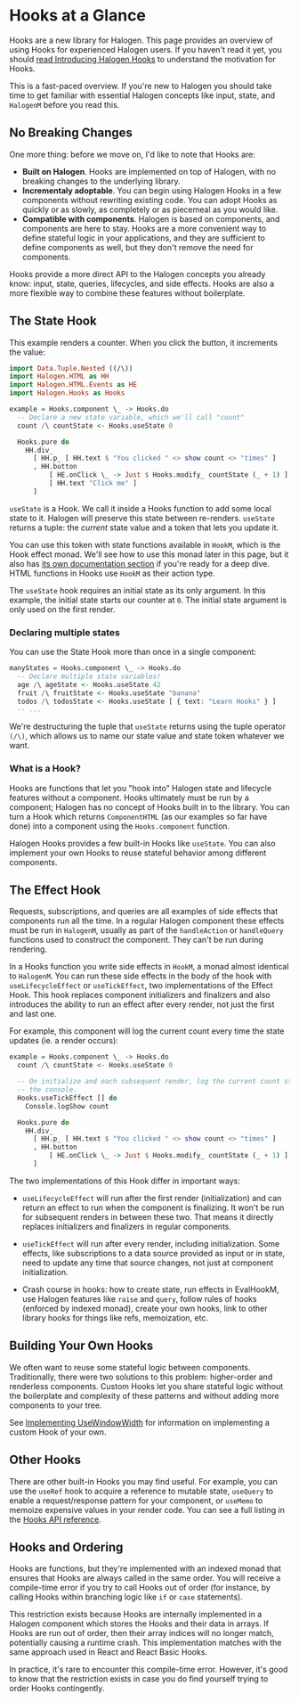 # Hooks at a Glance

Hooks are a new library for Halogen. This page provides an overview of using Hooks for experienced Halogen users. If you haven't read it yet, you should [read Introducing Halogen Hooks](https://thomashoneyman.com/articles/introducing-halogen-hooks) to understand the motivation for Hooks.

This is a fast-paced overview. If you're new to Halogen you should take time to get familiar with essential Halogen concepts like input, state, and `HalogenM` before you read this.

## No Breaking Changes

One more thing: before we move on, I'd like to note that Hooks are:

- **Built on Halogen**. Hooks are implemented on top of Halogen, with no breaking changes to the underlying library.
- **Incrementaly adoptable**. You can begin using Halogen Hooks in a few components without rewriting existing code. You can adopt Hooks as quickly or as slowly, as completely or as piecemeal as you would like.
- **Compatible with components**. Halogen is based on components, and components are here to stay. Hooks are a more convenient way to define stateful logic in your applications, and they are sufficient to define components as well, but they don't remove the need for components.

Hooks provide a more direct API to the Halogen concepts you already know: input, state, queries, lifecycles, and side effects. Hooks are also a more flexible way to combine these features without boilerplate.

## The State Hook

This example renders a counter. When you click the button, it increments the value:

```purs
import Data.Tuple.Nested ((/\))
import Halogen.HTML as HH
import Halogen.HTML.Events as HE
import Halogen.Hooks as Hooks

example = Hooks.component \_ -> Hooks.do
  -- Declare a new state variable, which we'll call "count"
  count /\ countState <- Hooks.useState 0

  Hooks.pure do
    HH.div_
      [ HH.p_ [ HH.text $ "You clicked " <> show count <> "times" ]
      , HH.button
          [ HE.onClick \_ -> Just $ Hooks.modify_ countState (_ + 1) ]
          [ HH.text "Click me" ]
      ]
```

`useState` is a Hook. We call it inside a Hooks function to add some local state to it. Halogen will preserve this state between re-renders. `useState` returns a tuple: the _current_ state value and a token that lets you update it.

You can use this token with state functions available in `HookM`, which is the Hook effect monad. We'll see how to use this monad later in this page, but it also has [its own documentation section](./05-HookM.md) if you're ready for a deep dive. HTML functions in Hooks use `HookM` as their action type.

The `useState` hook requires an initial state as its only argument. In this example, the initial state starts our counter at `0`. The initial state argument is only used on the first render.

### Declaring multiple states

You can use the State Hook more than once in a single component:

```purs
manyStates = Hooks.component \_ -> Hooks.do
  -- Declare multiple state variables!
  age /\ ageState <- Hooks.useState 42
  fruit /\ fruitState <- Hooks.useState "banana"
  todos /\ todosState <- Hooks.useState [ { text: "Learn Hooks" } ]
  -- ...
```

We're destructuring the tuple that `useState` returns using the tuple operator `(/\)`, which allows us to name our state value and state token whatever we want.

### What is a Hook?

Hooks are functions that let you "hook into" Halogen state and lifecycle features without a component. Hooks ultimately must be run by a component; Halogen has no concept of Hooks built in to the library. You can turn a Hook which returns `ComponentHTML` (as our examples so far have done) into a component using the `Hooks.component` function.

Halogen Hooks provides a few built-in Hooks like `useState`. You can also implement your own Hooks to reuse stateful behavior among different components.

## The Effect Hook

Requests, subscriptions, and queries are all examples of side effects that components run all the time. In a regular Halogen component these effects must be run in `HalogenM`, usually as part of the `handleAction` or `handleQuery` functions used to construct the component. They can't be run during rendering.

In a Hooks function you write side effects in `HookM`, a monad almost identical to `HalogenM`. You can run these side effects in the body of the hook with `useLifecycleEffect` or `useTickEffect`, two implementations of the Effect Hook. This hook replaces component initializers and finalizers and also introduces the ability to run an effect after every render, not just the first and last one.

For example, this component will log the current count every time the state updates (ie. a render occurs):

```purs
example = Hooks.component \_ -> Hooks.do
  count /\ countState <- Hooks.useState 0

  -- On initialize and each subsequent render, log the current count state to
  -- the console.
  Hooks.useTickEffect [] do
    Console.logShow count

  Hooks.pure do
    HH.div_
      [ HH.p_ [ HH.text $ "You clicked " <> show count <> "times" ]
      , HH.button
          [ HE.onClick \_ -> Just $ Hooks.modify_ countState (_ + 1) ]
      ]
```

The two implementations of this Hook differ in important ways:

- `useLifecycleEffect` will run after the first render (initialization) and can return an effect to run when the component is finalizing. It won't be run for subsequent renders in between these two. That means it directly replaces initializers and finalizers in regular components.
- `useTickEffect` will run after every render, including initialization. Some effects, like subscriptions to a data source provided as input or in state, need to update any time that source changes, not just at component initialization.

- Crash course in hooks: how to create state, run effects in EvalHookM, use Halogen features like `raise` and `query`, follow rules of hooks (enforced by indexed monad), create your own hooks, link to other library hooks for things like refs, memoization, etc.

## Building Your Own Hooks

We often want to reuse some stateful logic between components. Traditionally, there were two solutions to this problem: higher-order and renderless components. Custom Hooks let you share stateful logic without the boilerplate and complexity of these patterns and without adding more components to your tree.

See [Implementing UseWindowWidth](https://thomashoneyman.com/articles/introducing-halogen-hooks/#implementing-usewindowwidth) for information on implementing a custom Hook of your own.

## Other Hooks

There are other built-in Hooks you may find useful. For example, you can use the `useRef` hook to acquire a reference to mutable state, `useQuery` to enable a request/response pattern for your component, or `useMemo` to memoize expensive values in your render code. You can see a full listing in the [Hooks API reference](./07-Hooks-API.md).

## Hooks and Ordering

Hooks are functions, but they're implemented with an indexed monad that ensures that Hooks are always called in the same order. You will receive a compile-time error if you try to call Hooks out of order (for instance, by calling Hooks within branching logic like `if` or `case` statements).

This restriction exists because Hooks are internally implemented in a Halogen component which stores the Hooks and their data in arrays. If Hooks are run out of order, then their array indices will no longer match, potentially causing a runtime crash. This implementation matches with the same approach used in React and React Basic Hooks.

In practice, it's rare to encounter this compile-time error. However, it's good to know that the restriction exists in case you do find yourself trying to order Hooks contingently.
